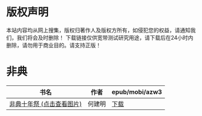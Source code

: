 # 版权声明

本站内容均从网上搜集，版权归著作人及版权方所有，如侵犯您的权益，请通知我们，我们将会及时删除！ 下载链接仅供宽带测试研究用途，请下载后在24小时内删除，请勿用于商业目的。请支持正版！

# 非典

| 书名 | 作者 | epub/mobi/azw3 |
| --- | --- | --- |
| [非典十年祭 (点击查看图片)](https://www.dushupai.com/attachment/2024/06/08/6f3572ed91d6a9a1.jpg) | 何建明 | [下载](https://url89.ctfile.com/f/31084289-1357048432-7a243d?p=8866) |
